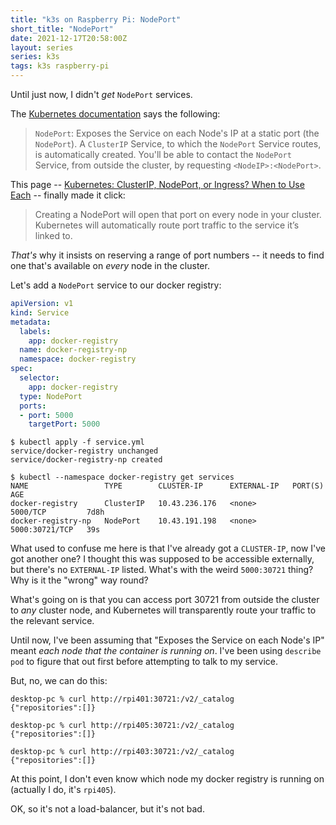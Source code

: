```yaml
---
title: "k3s on Raspberry Pi: NodePort"
short_title: "NodePort"
date: 2021-12-17T20:58:00Z
layout: series
series: k3s
tags: k3s raspberry-pi
---
```


Until just now, I didn't _get_ `NodePort` services.

The [Kubernetes documentation][publishing-services-service-types] says the following:

> `NodePort`: Exposes the Service on each Node's IP at a static port (the `NodePort`). A `ClusterIP` Service, to which
> the `NodePort` Service routes, is automatically created. You'll be able to contact the `NodePort` Service, from
> outside the cluster, by requesting `<NodeIP>:<NodePort>`.

This page -- [Kubernetes: ClusterIP, NodePort, or Ingress? When to Use Each][when-to-use-each] -- finally made it
click:

> Creating a NodePort will open that port on every node in your cluster. Kubernetes will automatically route port
> traffic to the service it’s linked to.

_That's_ why it insists on reserving a range of port numbers -- it needs to find one that's available on _every_ node in
the cluster.

Let's add a `NodePort` service to our docker registry:

```yaml
apiVersion: v1
kind: Service
metadata:
  labels:
    app: docker-registry
  name: docker-registry-np
  namespace: docker-registry
spec:
  selector:
    app: docker-registry
  type: NodePort
  ports:
  - port: 5000
    targetPort: 5000
```

```
$ kubectl apply -f service.yml
service/docker-registry unchanged
service/docker-registry-np created
```

```
$ kubectl --namespace docker-registry get services
NAME                 TYPE        CLUSTER-IP      EXTERNAL-IP   PORT(S)          AGE
docker-registry      ClusterIP   10.43.236.176   <none>        5000/TCP         7d8h
docker-registry-np   NodePort    10.43.191.198   <none>        5000:30721/TCP   39s
```

What used to confuse me here is that I've already got a `CLUSTER-IP`, now I've got another one? I thought this was
supposed to be accessible externally, but there's no `EXTERNAL-IP` listed. What's with the weird `5000:30721` thing? Why
is it the "wrong" way round?

What's going on is that you can access port 30721 from outside the cluster to _any_ cluster node, and Kubernetes will
transparently route your traffic to the relevant service.

Until now, I've been assuming that "Exposes the Service on each Node's IP" meant _each node that the container is
running on_. I've been using `describe pod` to figure that out first before attempting to talk to my service.

But, no, we can do this:

```
desktop-pc % curl http://rpi401:30721:/v2/_catalog
{"repositories":[]}

desktop-pc % curl http://rpi405:30721:/v2/_catalog
{"repositories":[]}

desktop-pc % curl http://rpi403:30721:/v2/_catalog
{"repositories":[]}
```

At this point, I don't even know which node my docker registry is running on (actually I do, it's `rpi405`).

OK, so it's not a load-balancer, but it's not bad.

[publishing-services-service-types]: https://kubernetes.io/docs/concepts/services-networking/service/#publishing-services-service-types
[when-to-use-each]: https://www.cloudsavvyit.com/11261/kubernetes-clusterip-nodeport-or-ingress-when-to-use-each/
